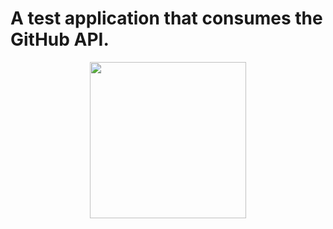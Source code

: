 # A test application that consumes the GitHub API.

<p align="center">
  <img src="https://github.com/lucabelezal/Teste-API-GitHub/blob/master/image/app.png" width="250"/>
</p>
